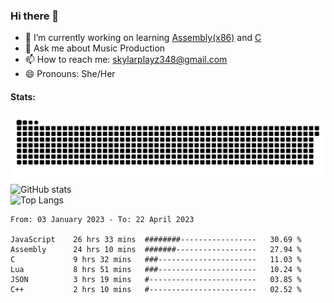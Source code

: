 ### Hi there 👋

- 🔭 I’m currently working on learning [Assembly(x86)](https://github.com/SkylarPlayz348/Assembly-Coding) and [C](https://github.com/SkylarPlayz348/C-Coding)
- 💬 Ask me about Music Production
- 📫 How to reach me: skylarplayz348@gmail.com
- 😄 Pronouns: She/Her

#### Stats:
![Snake](https://raw.githubusercontent.com/Skylarplayz348/Skylarplayz348/snake/github-contribution-grid-snake-dark.svg)
<br>
![GitHub stats](https://github-readme-stats.vercel.app/api?username=skylarplayz348&count_private=true&show_icons=true&theme=omni)
<br>
![Top Langs](https://github-readme-stats.vercel.app/api/top-langs/?username=skylarplayz348&layout=compact&theme=omni)
<!--START_SECTION:waka-->

```text
From: 03 January 2023 - To: 22 April 2023

JavaScript    26 hrs 33 mins  ########-----------------   30.69 %
Assembly      24 hrs 10 mins  #######------------------   27.94 %
C             9 hrs 32 mins   ###----------------------   11.03 %
Lua           8 hrs 51 mins   ###----------------------   10.24 %
JSON          3 hrs 19 mins   #------------------------   03.85 %
C++           2 hrs 10 mins   #------------------------   02.52 %
```

<!--END_SECTION:waka-->
